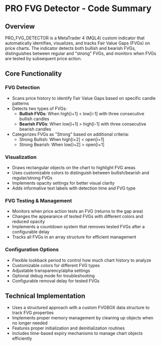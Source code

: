 # PRO FVG Detector - Code Summary

## Overview
PRO_FVG_DETECTOR is a MetaTrader 4 (MQL4) custom indicator that automatically identifies, visualizes, and tracks Fair Value Gaps (FVGs) on price charts. The indicator detects both bullish and bearish FVGs, distinguishes between regular and "strong" FVGs, and monitors when FVGs are tested by subsequent price action.

## Core Functionality

### FVG Detection
- Scans price history to identify Fair Value Gaps based on specific candle patterns
- Detects two types of FVGs:
  - **Bullish FVGs**: When high[i+1] < low[i-1] with three consecutive bullish candles
  - **Bearish FVGs**: When low[i+1] > high[i-1] with three consecutive bearish candles
- Categorizes FVGs as "Strong" based on additional criteria:
  - Strong Bullish: When high[i+2] < open[i+1]
  - Strong Bearish: When low[i+2] > open[i+1]

### Visualization
- Draws rectangular objects on the chart to highlight FVG areas
- Uses customizable colors to distinguish between bullish/bearish and regular/strong FVGs
- Implements opacity settings for better visual clarity
- Adds informative text labels with detection time and FVG type

### FVG Testing & Management
- Monitors when price action tests an FVG (returns to the gap area)
- Changes the appearance of tested FVGs with different colors and reduced opacity
- Implements a countdown system that removes tested FVGs after a configurable delay
- Tracks all FVGs in an array structure for efficient management

### Configuration Options
- Flexible lookback period to control how much chart history to analyze
- Customizable colors for different FVG types
- Adjustable transparency/alpha settings
- Optional debug mode for troubleshooting
- Configurable removal delay for tested FVGs

## Technical Implementation
- Uses a structured approach with a custom FVGBOX data structure to track FVG properties
- Implements proper memory management by cleaning up objects when no longer needed
- Features proper initialization and deinitialization routines
- Includes time-based expiry mechanisms to manage chart objects efficiently
